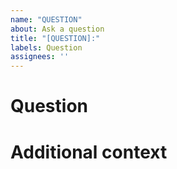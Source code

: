 ```yaml
---
name: "QUESTION"
about: Ask a question
title: "[QUESTION]:"
labels: Question
assignees: ''
---
```


# Question

<!--- Ask your question here. -->

# Additional context

<!--- Any kind of information to help addressing this question. -->